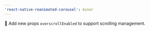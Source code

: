 ```yaml
---
'react-native-reanimated-carousel': minor
---
```


🚀 Add new props `overscrollEnabled` to support scrolling management.